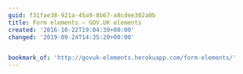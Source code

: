 ```yaml
---
guid: f31fae38-921a-45a9-8b67-a8cdee302a0b
title: Form elements — GOV.UK elements
created: '2016-10-22T19:04:39+00:00'
changed: '2019-09-24T14:35:20+00:00'


bookmark_of: 'http://govuk-elements.herokuapp.com/form-elements/'
---
```




